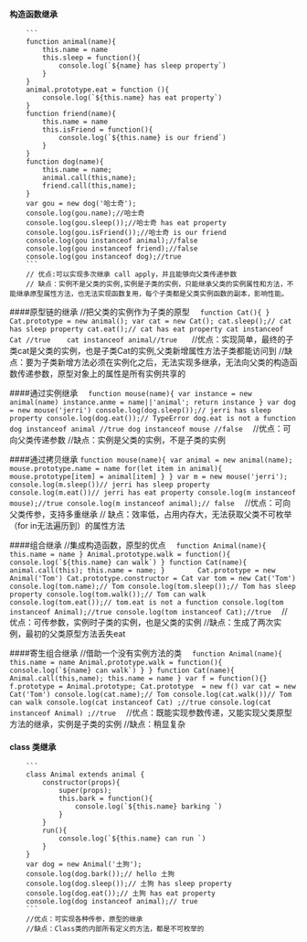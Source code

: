 #### 构造函数继承
		```  
		function animal(name){
			this.name = name
			this.sleep = function(){
				console.log(`${name} has sleep property`)
			}
		}
		animal.prototype.eat = function (){
			console.log(`${this.name} has eat property`)
		}
		function friend(name){
			this.name = name
			this.isFriend = function(){
				console.log(`${this.name} is our friend`)
			}
		}
		function dog(name){
			this.name = name;
			animal.call(this,name);
			friend.call(this,name);
		}
		var gou = new dog('哈士奇');
		console.log(gou.name);//哈士奇
		console.log(gou.sleep());//哈士奇 has eat property
		console.log(gou.isFriend());//哈士奇 is our friend
		console.log(gou instanceof animal);//false
		console.log(gou instanceof friend);//false
		console.log(gou instanceof dog);//true  
		```
		// 优点:可以实现多次继承 call apply，并且能够向父类传递参数
		// 缺点：实例不是父类的实例,实例是子类的实例，只能继承父类的实例属性和方法，不能继承原型属性方法，也无法实现函数复用，每个子类都是父类实例函数的副本，影响性能。


####原型链的继承
		//把父类的实例作为子类的原型
		```  
		function Cat(){ }
		Cat.prototype = new animal();
		var cat = new Cat();
		cat.sleep();// cat has sleep property
		cat.eat();// cat has eat property
		cat instanceof Cat //true	
		cat instanceof animal//true	  
		```
		//优点：实现简单，最终的子类cat是父类的实例，也是子类Cat的实例,父类新增属性方法子类都能访问到
		//缺点：要为子类新增方法必须在实例化之后，无法实现多继承，无法向父类的构造函数传递参数，原型对象上的属性是所有实例共享的

####通过实例继承
		```  
		function mouse(name){
			var instance = new animal(name)
			instance.anme = name||'animal';
			return instance
		}
		var dog = new mouse('jerri')
		console.log(dog.sleep());// jerri has sleep property
		console.log(dog.eat());// TypeError dog.eat is not a function
		dog instanceof animal //true
		dog instanceof mouse //false  
		```
		//优点：可向父类传递参数
		//缺点：实例是父类的实例，不是子类的实例


####通过拷贝继承
		```
		function mouse(name){
			var animal = new animal(name);
			mouse.prototype.name = name
			for(let item in animal){
				mouse.prototype[item] = animal[item]
			}
		}
		var m = new mouse('jerri');
		console.log(m.sleep())// jerri has sleep property
		console.log(m.eat())// jerri has eat property
		console.log(m instanceof mouse);//true
		console.log(m instanceof animal);// false  
		```
		//优点：可向父类传参，支持多重继承
		// 缺点：效率低，占用内存大，无法获取父类不可枚举（for in无法遍历到）的属性方法

####组合继承
		//集成构造函数，原型的优点
		```  
		function Animal(name){
			this.name = name
		}
		Animal.prototype.walk = function(){
			console.log(`${this.name} can walk`)
		}
		function Cat(name){
			animal.call(this);
			this.name = name;
		}		
		Cat.prototype = new Animal('Tom')
		Cat.prototype.constructor = Cat
		var tom = new Cat('Tom')
		console.log(tom.name);// Tom
		console.log(tom.sleep());// Tom has sleep property
		console.log(tom.walk());// Tom can walk
		console.log(tom.eat());// tom.eat is not a function
		console.log(tom instanceof Animal);//true
		console.log(tom instanceof Cat);//true  
		```
		// 优点：可传参数，实例时子类的实例，也是父类的实例
		//缺点：生成了两次实例，最初的父类原型方法丢失eat

####寄生组合继承
		//借助一个没有实例方法的类
		```  
		function Animal(name){
			this.name = name
			Animal.prototype.walk = function(){
				console.log(`${name} can walk`)
			}
		}
		function Cat(name){
			Animal.call(this,name);
			this.name = name
		}
		var f = function(){}
		f.prototype = Animal.prototype;
		Cat.prototype  = new f()
		var cat = new Cat('Tom')
		console.log(cat.name);// Tom
		console.log(cat.walk())// Tom can walk
		console.log(cat instanceof Cat) ;//true
		console.log(cat instanceof Animal) ;//true  
		```
		//优点：既能实现参数传递，又能实现父类原型方法的继承，实例是子类的实例
		//缺点：稍显复杂

#### class 类继承
		```  
		class Animal extends animal {
			constructor(props){
				super(props);
				this.bark = function(){
					console.log(`${this.name} barking `)
				}
			}
			run(){
				console.log(`${this.name} can run `)
			}
		}
		var dog = new Animal('土狗');
		console.log(dog.bark());// hello 土狗
		console.log(dog.sleep());// 土狗 has sleep property
		console.log(dog.eat());// 土狗 has eat property
		console.log(dog instanceof animal);// true   
		```
		//优点：可实现各种传参，原型的继承
		//缺点：Class类的内部所有定义的方法，都是不可枚举的
